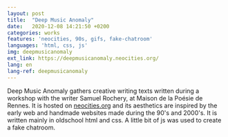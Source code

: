 ```yaml
---
layout: post
title:  "Deep Music Anomaly"
date:   2020-12-08 14:21:50 +0200
categories: works
features: 'neocities, 90s, gifs, fake-chatroom'
languages: 'html, css, js'
img: deepmusicanomaly
ext_link: https://deepmusicanomaly.neocities.org/
lang: en
lang-ref: deepmusicanomaly
---
```

Deep Music Anomaly gathers creative writing texts written during a workshop with the writer Samuel Rochery, at Maison de la Poésie de Rennes. It is hosted on [neocities.org](https://neocities.org/) and its aesthetics are inspired by the early web and handmade websites made during the 90's and 2000's. It is written mainly in oldschool html and css. A little bit of js was used to create a fake chatroom.

